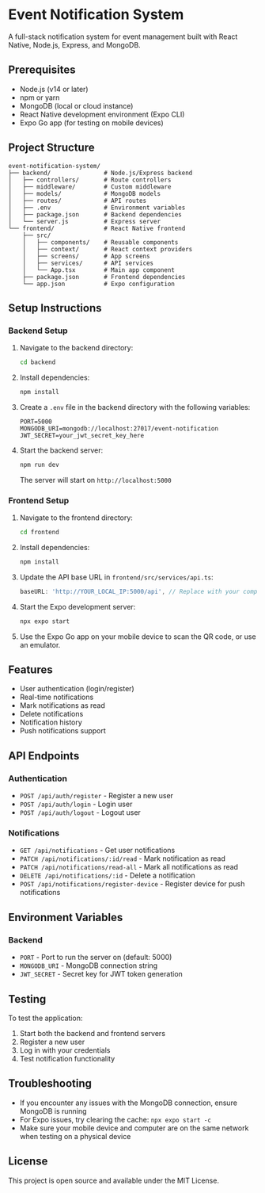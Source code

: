 # Event Notification System

A full-stack notification system for event management built with React Native, Node.js, Express, and MongoDB.

## Prerequisites

- Node.js (v14 or later)
- npm or yarn
- MongoDB (local or cloud instance)
- React Native development environment (Expo CLI)
- Expo Go app (for testing on mobile devices)

## Project Structure

```
event-notification-system/
├── backend/               # Node.js/Express backend
│   ├── controllers/       # Route controllers
│   ├── middleware/        # Custom middleware
│   ├── models/            # MongoDB models
│   ├── routes/            # API routes
│   ├── .env               # Environment variables
│   ├── package.json       # Backend dependencies
│   └── server.js          # Express server
└── frontend/              # React Native frontend
    ├── src/
    │   ├── components/    # Reusable components
    │   ├── context/       # React context providers
    │   ├── screens/       # App screens
    │   ├── services/      # API services
    │   └── App.tsx        # Main app component
    ├── package.json       # Frontend dependencies
    └── app.json           # Expo configuration
```

## Setup Instructions

### Backend Setup

1. Navigate to the backend directory:
   ```bash
   cd backend
   ```

2. Install dependencies:
   ```bash
   npm install
   ```

3. Create a `.env` file in the backend directory with the following variables:
   ```
   PORT=5000
   MONGODB_URI=mongodb://localhost:27017/event-notification
   JWT_SECRET=your_jwt_secret_key_here
   ```

4. Start the backend server:
   ```bash
   npm run dev
   ```
   The server will start on `http://localhost:5000`

### Frontend Setup

1. Navigate to the frontend directory:
   ```bash
   cd frontend
   ```

2. Install dependencies:
   ```bash
   npm install
   ```

3. Update the API base URL in `frontend/src/services/api.ts`:
   ```typescript
   baseURL: 'http://YOUR_LOCAL_IP:5000/api', // Replace with your computer's local IP
   ```

4. Start the Expo development server:
   ```bash
   npx expo start
   ```

5. Use the Expo Go app on your mobile device to scan the QR code, or use an emulator.

## Features

- User authentication (login/register)
- Real-time notifications
- Mark notifications as read
- Delete notifications
- Notification history
- Push notifications support

## API Endpoints

### Authentication
- `POST /api/auth/register` - Register a new user
- `POST /api/auth/login` - Login user
- `POST /api/auth/logout` - Logout user

### Notifications
- `GET /api/notifications` - Get user notifications
- `PATCH /api/notifications/:id/read` - Mark notification as read
- `PATCH /api/notifications/read-all` - Mark all notifications as read
- `DELETE /api/notifications/:id` - Delete a notification
- `POST /api/notifications/register-device` - Register device for push notifications

## Environment Variables

### Backend
- `PORT` - Port to run the server on (default: 5000)
- `MONGODB_URI` - MongoDB connection string
- `JWT_SECRET` - Secret key for JWT token generation

## Testing

To test the application:

1. Start both the backend and frontend servers
2. Register a new user
3. Log in with your credentials
4. Test notification functionality

## Troubleshooting

- If you encounter any issues with the MongoDB connection, ensure MongoDB is running
- For Expo issues, try clearing the cache: `npx expo start -c`
- Make sure your mobile device and computer are on the same network when testing on a physical device

## License

This project is open source and available under the MIT License.
